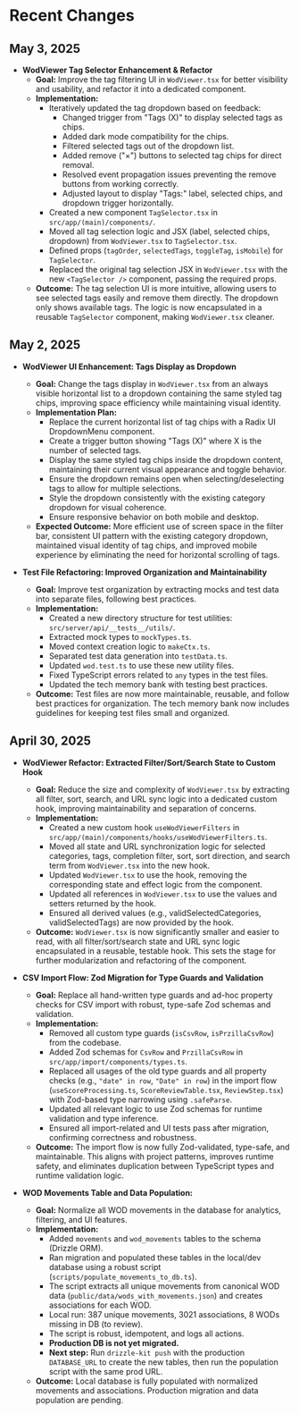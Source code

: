 # Recent Changes

## May 3, 2025

- **WodViewer Tag Selector Enhancement & Refactor**
  - **Goal:** Improve the tag filtering UI in `WodViewer.tsx` for better visibility and usability, and refactor it into a dedicated component.
  - **Implementation:**
    - Iteratively updated the tag dropdown based on feedback:
      - Changed trigger from "Tags (X)" to display selected tags as chips.
      - Added dark mode compatibility for the chips.
      - Filtered selected tags out of the dropdown list.
      - Added remove ("×") buttons to selected tag chips for direct removal.
      - Resolved event propagation issues preventing the remove buttons from working correctly.
      - Adjusted layout to display "Tags:" label, selected chips, and dropdown trigger horizontally.
    - Created a new component `TagSelector.tsx` in `src/app/(main)/components/`.
    - Moved all tag selection logic and JSX (label, selected chips, dropdown) from `WodViewer.tsx` to `TagSelector.tsx`.
    - Defined props (`tagOrder`, `selectedTags`, `toggleTag`, `isMobile`) for `TagSelector`.
    - Replaced the original tag selection JSX in `WodViewer.tsx` with the new `<TagSelector />` component, passing the required props.
  - **Outcome:** The tag selection UI is more intuitive, allowing users to see selected tags easily and remove them directly. The dropdown only shows available tags. The logic is now encapsulated in a reusable `TagSelector` component, making `WodViewer.tsx` cleaner.

## May 2, 2025

- **WodViewer UI Enhancement: Tags Display as Dropdown**

  - **Goal:** Change the tags display in `WodViewer.tsx` from an always visible horizontal list to a dropdown containing the same styled tag chips, improving space efficiency while maintaining visual identity.
  - **Implementation Plan:**
    - Replace the current horizontal list of tag chips with a Radix UI DropdownMenu component.
    - Create a trigger button showing "Tags (X)" where X is the number of selected tags.
    - Display the same styled tag chips inside the dropdown content, maintaining their current visual appearance and toggle behavior.
    - Ensure the dropdown remains open when selecting/deselecting tags to allow for multiple selections.
    - Style the dropdown consistently with the existing category dropdown for visual coherence.
    - Ensure responsive behavior on both mobile and desktop.
  - **Expected Outcome:** More efficient use of screen space in the filter bar, consistent UI pattern with the existing category dropdown, maintained visual identity of tag chips, and improved mobile experience by eliminating the need for horizontal scrolling of tags.

- **Test File Refactoring: Improved Organization and Maintainability**

  - **Goal:** Improve test organization by extracting mocks and test data into separate files, following best practices.
  - **Implementation:**
    - Created a new directory structure for test utilities: `src/server/api/__tests__/utils/`.
    - Extracted mock types to `mockTypes.ts`.
    - Moved context creation logic to `makeCtx.ts`.
    - Separated test data generation into `testData.ts`.
    - Updated `wod.test.ts` to use these new utility files.
    - Fixed TypeScript errors related to `any` types in the test files.
    - Updated the tech memory bank with testing best practices.
  - **Outcome:** Test files are now more maintainable, reusable, and follow best practices for organization. The tech memory bank now includes guidelines for keeping test files small and organized.

## April 30, 2025

- **WodViewer Refactor: Extracted Filter/Sort/Search State to Custom Hook**

  - **Goal:** Reduce the size and complexity of `WodViewer.tsx` by extracting all filter, sort, search, and URL sync logic into a dedicated custom hook, improving maintainability and separation of concerns.
  - **Implementation:**
    - Created a new custom hook `useWodViewerFilters` in `src/app/(main)/components/hooks/useWodViewerFilters.ts`.
    - Moved all state and URL synchronization logic for selected categories, tags, completion filter, sort, sort direction, and search term from `WodViewer.tsx` into the new hook.
    - Updated `WodViewer.tsx` to use the hook, removing the corresponding state and effect logic from the component.
    - Updated all references in `WodViewer.tsx` to use the values and setters returned by the hook.
    - Ensured all derived values (e.g., validSelectedCategories, validSelectedTags) are now provided by the hook.
  - **Outcome:** `WodViewer.tsx` is now significantly smaller and easier to read, with all filter/sort/search state and URL sync logic encapsulated in a reusable, testable hook. This sets the stage for further modularization and refactoring of the component.

- **CSV Import Flow: Zod Migration for Type Guards and Validation**

  - **Goal:** Replace all hand-written type guards and ad-hoc property checks for CSV import with robust, type-safe Zod schemas and validation.
  - **Implementation:**
    - Removed all custom type guards (`isCsvRow`, `isPrzillaCsvRow`) from the codebase.
    - Added Zod schemas for `CsvRow` and `PrzillaCsvRow` in `src/app/import/components/types.ts`.
    - Replaced all usages of the old type guards and all property checks (e.g., `"date" in row`, `"Date" in row`) in the import flow (`useScoreProcessing.ts`, `ScoreReviewTable.tsx`, `ReviewStep.tsx`) with Zod-based type narrowing using `.safeParse`.
    - Updated all relevant logic to use Zod schemas for runtime validation and type inference.
    - Ensured all import-related and UI tests pass after migration, confirming correctness and robustness.
  - **Outcome:** The import flow is now fully Zod-validated, type-safe, and maintainable. This aligns with project patterns, improves runtime safety, and eliminates duplication between TypeScript types and runtime validation logic.

- **WOD Movements Table and Data Population:**
  - **Goal:** Normalize all WOD movements in the database for analytics, filtering, and UI features.
  - **Implementation:**
    - Added `movements` and `wod_movements` tables to the schema (Drizzle ORM).
    - Ran migration and populated these tables in the local/dev database using a robust script (`scripts/populate_movements_to_db.ts`).
    - The script extracts all unique movements from canonical WOD data (`public/data/wods_with_movements.json`) and creates associations for each WOD.
    - Local run: 387 unique movements, 3021 associations, 8 WODs missing in DB (to review).
    - The script is robust, idempotent, and logs all actions.
    - **Production DB is not yet migrated.**
    - **Next step:** Run `drizzle-kit push` with the production `DATABASE_URL` to create the new tables, then run the population script with the same prod URL.
  - **Outcome:** Local database is fully populated with normalized movements and associations. Production migration and data population are pending.
